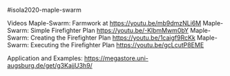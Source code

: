 #isola2020-maple-swarm

Videos 
Maple-Swarm: Farmwork at https://youtu.be/mb9dmzNLi6M
Maple-Swarm: Simple Firefighter Plan https://youtu.be/-KlbmMwm0bY
Maple-Swarm: Creating the Firefighter Plan https://youtu.be/1caigf9RcKk
Maple-Swarm: Executing the Firefighter Plan https://youtu.be/gcLcutP8EME

Application and Examples:
https://megastore.uni-augsburg.de/get/g3KajjU3h9/
